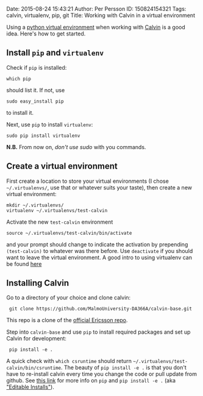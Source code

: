Date: 2015-08-24 15:43:21Author: Per PerssonID: 150824154321Tags: calvin, virtualenv, pip, gitTitle: Working with Calvin in a virtual environmentUsing a [python virtual environment][1] when working with [Calvin][2] is a good idea. Here's how to get started.## Install `pip` and `virtualenv`Check if `pip` is installed:       which pipshould list it. If not, use     sudo easy_install pip    to install it.Next, use `pip` to install `virtualenv`:     sudo pip install virtualenv**N.B.** From now on, _don't use sudo_ with you commands. ## Create a virtual environmentFirst create a location to store your virtual environments (I chose `~/.virtualenvs/`, use that or whatever suits your taste), then create a new virtual environment:    mkdir ~/.virtualenvs/    virtualenv ~/.virtualenvs/test-calvinActivate the new `test-calvin` environment    source ~/.virtualenvs/test-calvin/bin/activateand your prompt should change to indicate the activation by prepending `(test-calvin)` to whatever was there before. Use `deactivate` if you should want to leave the virtual environment. A good intro to using virtualenv can be found [here][3]## Installing CalvinGo to a directory of your choice and clone calvin:     git clone https://github.com/MalmoUniversity-DA366A/calvin-base.git  This repo is a clone of the [official Ericsson repo][2].
Step into `calvin-base` and use `pip` to install required packages and set up Calvin for development:     pip install -e .A quick check with `which csruntime` should return `~/.virtualenvs/test-calvin/bin/csruntime`. The beauty of `pip install -e .` is that you don't have to re-install calvin every time you change the code or pull update from github. See [this link][4] for more info on `pip` and `pip install -e .` (aka ["Editable Installs"][5]).[1]: https://virtualenv.pypa.io/en/latest/[2]: https://github.com/EricssonResearch/calvin-base[3]: http://www.dabapps.com/blog/introduction-to-pip-and-virtualenv-python/[4]: https://pip.pypa.io/en/stable/index.html[5]: https://pip.pypa.io/en/stable/reference/pip_install.html#editable-installs